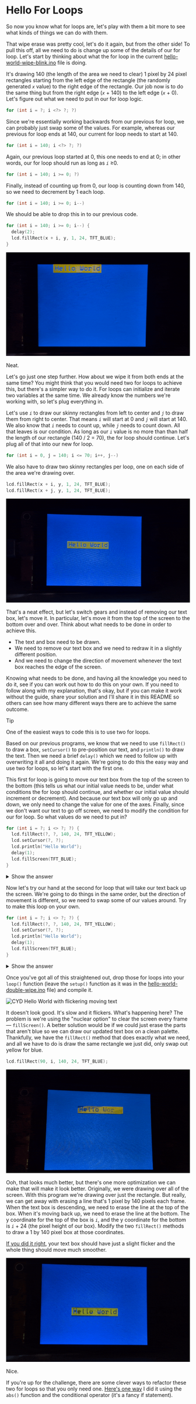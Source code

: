 # Hello For Loops

So now you know what for loops are, let's play with them a bit more to see what kinds of things we can do with them.

That wipe erase was pretty cool, let's do it again, but from the other side! To pull this off, all we need to do is change up some of the details of our for loop. Let's start by thinking about what the for loop in the current [hello-world-wipe-blink.ino](../03-hello-loops/hello-world-wipe-blink.ino) file is doing.

It's drawing 140 (the length of the area we need to clear) 1 pixel by 24 pixel rectangles starting from the left edge of the rectangle (the randomly generated <var>`x`</var> value) to the right edge of the rectangle. Our job now is to do the same thing but from the right edge (<var>`x`</var> + 140) to the left edge (<var>`x`</var> + 0). Let's figure out what we need to put in our for loop logic.

```c++
for (int i = ?; i <?> ?; ?)
```

Since we're essentially working backwards from our previous for loop, we can probably just swap some of the values. For example, whereas our previous for loop ends at 140, our current for loop needs to start at 140.

```c++
for (int i = 140; i <?> ?; ?)
```

Again, our previous loop started at 0, this one needs to end at 0; in other words, our for loop should run as long as <var>`i`</var> ≥0.

```c++
for (int i = 140; i >= 0; ?)
```

Finally, instead of counting up from 0, our loop is counting down from 140, so we need to decrement by 1 each loop.

```c++
for (int i = 140; i >= 0; i--)
```

We should be able to drop this in to our previous code.

```c++
for (int i = 140; i >= 0; i--) {
  delay(2);
  lcd.fillRect(x + i, y, 1, 24, TFT_BLUE);
}
```

<img src="../assets/img/cyd-hello-world-reverse-wipe.gif" alt="CYD Hello World program with a reverse wipe">

Neat. 

Let's go just one step further. How about we wipe it from both ends at the same time? You might think that you would need two for loops to achieve this, but there's a simpler way to do it. For loops can initialize and iterate two variables at the same time. We already know the numbers we're working with, so let's plug everything in.

Let's use <var>`i`</var> to draw our skinny rectangles from left to center and <var>`j`</var> to draw them from right to center. That means <var>`i`</var> will start at 0 and <var>`j`</var> will start at 140. We also know that <var>`i`</var> needs to count up, while <var>`j`</var> needs to count down. All that leaves is our condition. As long as our <var>`i`</var> value is no more than than half the length of our rectangle (140 / 2 = 70), the for loop should continue. Let's plug all of that into our new for loop.

```c++
for (int i = 0, j = 140; i <= 70; i++, j--)
```

We also have to draw two skinny rectangles per loop, one on each side of the area we're drawing over.

```c++
lcd.fillRect(x + i, y, 1, 24, TFT_BLUE);
lcd.fillRect(x + j, y, 1, 24, TFT_BLUE);
```

<img src="../assets/img/cyd-hello-world-double-wipe.gif" alt="CYD Hello World program with double wipe">

That's a neat effect, but let's switch gears and instead of removing our text box, let's move it. In particular, let's move it from the top of the screen to the bottom over and over. Think about what needs to be done in order to achieve this. 

* The text and box need to be drawn. 
* We need to remove our text box and we need to redraw it in a slightly different position. 
* And we need to change the direction of movement whenever the text box reaches the edge of the screen.

Knowing what needs to be done, and having all the knowledge you need to do it, see if you can work out how to do this on your own. If you need to follow along with my explanation, that's okay, but if you can make it work without the guide, share your solution and I'll share it in this README so others can see how many different ways there are to achieve the same outcome. 

> [!TIP]
> One of the easiest ways to code this is to use two for loops.

Based on our previous programs, we know that we need to use `fillRect()` to draw a box, `setCursor()` to pre-position our text, and `println()` to draw the text. Then we need a brief `delay()` which we need to follow up with overwriting it all and doing it again. We're going to do this the easy way and use two for loops, so let's start with the first one.

This first for loop is going to move our text box from the top of the screen to the bottom (this tells us what our initial value needs to be, under what conditions the for loop should continue, and whether our initial value should increment or decrement). And because our text box will only go up and down, we only need to change the value for one of the axes. Finally, since we don't want our text to go off screen, we need to modify the condition for our for loop. So what values do we need to put in?

```c++
for (int i = ?; i <> ?; ?) {
  lcd.fillRect(?, ?, 140, 24, TFT_YELLOW);
  lcd.setCursor(?, ?);
  lcd.println("Hello World");
  delay(1);
  lcd.fillScreen(TFT_BLUE);
}
```

<details>
  <summary>Show the answer</summary>

  ---
  ```c++
  for (int i = 0; i <= 216; i++) {
    lcd.fillRect(90, i, 140, 24, TFT_YELLOW);
    lcd.setCursor(94, i + 4);
    lcd.println("Hello World");
    delay(1);
    lcd.fillScreen(TFT_BLUE);
  }
  ```

  * `int i = 0` Because we're starting at the top of the screen, our initial value should be 0.
  * `i <= 216` The max height of the CYD screen is 240 pixels, but since our text box is 24 pixels high, we have to compensate for that in our condition.
  * `i++` We want to increment our initial value since we're progressing from 0 to 216.
  * `lcd.fillRect(90, i, 140, 24, TFT_YELLOW);` We're moving the box up and down so we want the <var>`y`</var> value of our text box to change, the <var>`x`</var> value can stay the same.
  * `lcd.setCursor(94, i + 4);` Likewise, we're going to be changing the <var>`y`</var> position of our text, but we need to offset it by 4 pixels so it's centered in the rectangle.
  * `delay(1)` Honestly, this can be any value you want.

  Hopefully all of that makes sense.

  ---
</details>

Now let's try our hand at the second for loop that will take our text back up the screen. We're going to do things in the same order, but the direction of movement is different, so we need to swap some of our values around. Try to make this loop on your own.

```c++
for (int i = ?; i <> ?; ?) {
  lcd.fillRect(?, ?, 140, 24, TFT_YELLOW);
  lcd.setCursor(?, ?);
  lcd.println("Hello World");
  delay(1);
  lcd.fillScreen(TFT_BLUE);
}
```

<details>
<summary>Show the answer</summary>

---
```c++
for (int i = 216; i >= 0; i--) {
  lcd.fillRect(90, i, 140, 24, TFT_YELLOW);
  lcd.setCursor(94, i + 4);
  lcd.println("Hello World");
  delay(1);
  lcd.fillScreen(TFT_BLUE);
}
```

* `int i = 216` Because we're starting at the bottom this time, our initial value should be what it was at the end of the last loop.
* `i >= 0` Since we're going back to the top of the screen, we don't want our y position to drop below 0.
* `i++` We want to decrement our initial value since we're moving from 216 to 0.

Our drawing commands are all the same, so we don't need to change any of those.

---
</details>

Once you've got all of this straightened out, drop those for loops into your `loop()` function (leave the `setup()` function as it was in the [hello-world-double-wipe.ino](hello-world-double-wipe.ino) file) and compile it.

<img src="../assets/img/cyd-hello-world-ugly-moving-text.gif" alt="CYD Hello World with flickering moving text">

It doesn't look good. It's slow and it flickers. What's happening here? The problem is we're using the "nuclear option" to clear the screen every frame — `fillScreen()`. A better solution would be if we could just erase the parts that aren't blue so we can draw our updated text box on a clean palette. Thankfully, we have the `fillRect()` method that does exactly what we need, and all we have to do is draw the same rectangle we just did, only swap out yellow for blue.

```c++
lcd.fillRect(90, i, 140, 24, TFT_BLUE);
```

<img src="../assets/img/cyd-hello-world-better-moving-text.gif" alt="CYD Hello World with moving text with less flicker">

Ooh, that looks much better, but there's one more optimization we can make that will make it look better. Originally, we were drawing over all of the screen. With this program we're drawing over just the rectangle. But really, we can get away with erasing a line that's 1 pixel by 140 pixels each frame. When the text box is descending, we need to erase the line at the top of the box. When it's moving back up, we need to erase the line at the bottom. The y coordinate for the top of the box is <var>`i`</var>, and the y coordinate for the bottom is <var>`i`</var> + 24 (the pixel height of our box). Modify the two `fillRect()` methods to draw a 1 by 140 pixel box at those coordinates.

[If you did it right](hello-world-up-down.ino), your text box should have just a slight flicker and the whole thing should move much smoother.

<img src="../assets/img/cyd-hello-world-smooth-moving-text.gif" alt="CYD Hello World with smooth moving text">

Nice.

If you're up for the challenge, there are some clever ways to refactor these two for loops so that you only need one. [Here's one way](hello-world-up-down-one-for.ino) I did it using the `abs()` function and the conditional operator (it's a fancy if statement).